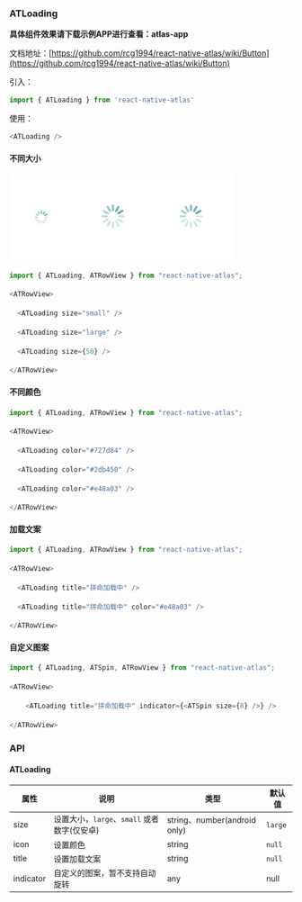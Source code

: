 ### ATLoading

**具体组件效果请下载示例APP进行查看：atlas-app**

文档地址：[https://github.com/rcg1994/react-native-atlas/wiki/Button](https://github.com/rcg1994/react-native-atlas/wiki/Button)

引入：

```javascript
import { ATLoading } from 'react-native-atlas'
```

使用：

```javascript
<ATLoading />
```

#### 不同大小

<img src="https://github.com/rcg1994/light/raw/master/images/atals/loading-01.gif" width="400"/>

```javascript
import { ATLoading, ATRowView } from "react-native-atlas";

<ATRowView>
  
  <ATLoading size="small" />
    
  <ATLoading size="large" />
    
  <ATLoading size={50} />
    
</ATRowView>
```

#### 不同颜色

```javascript
import { ATLoading, ATRowView } from "react-native-atlas";

<ATRowView>
  
  <ATLoading color="#727d84" />
    
  <ATLoading color="#2db450" />
    
  <ATLoading color="#e48a03" />
    
</ATRowView>
```

#### 加载文案

```javascript
import { ATLoading, ATRowView } from "react-native-atlas";

<ATRowView>
  
  <ATLoading title="拼命加载中" />
  
  <ATLoading title="拼命加载中" color="#e48a03" />
    
</ATRowView>
```

#### 自定义图案

```javascript
import { ATLoading, ATSpin, ATRowView } from "react-native-atlas";

<ATRowView>
  
	<ATLoading title="拼命加载中" indicator={<ATSpin size={8} />} />
    
</ATRowView>
```

### API

#### ATLoading


| 属性  | 说明         | 类型           | 默认值  |
| ----- | ------------ | -------------- | ------- |
| size  | 设置大小，`large`、`small` 或者数字(仅安卓) | string、number(android only) | `large` |
| icon  | 设置颜色      | string         | `null`  |
| title | 设置加载文案   | string         | `null`  |
| indicator | 自定义的图案，暂不支持自动旋转 | any | null |

